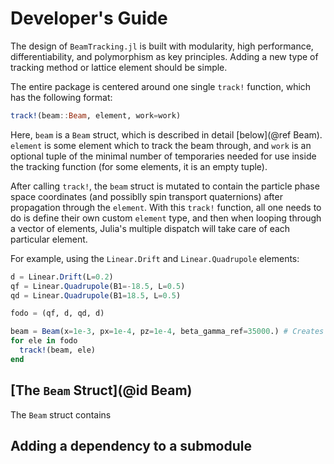 # Developer's Guide

The design of `BeamTracking.jl` is built with modularity, high performance, differentiability, and polymorphism as key principles. Adding a new type of tracking method or lattice element should be simple.

The entire package is centered around one single `track!` function, which has the following format:

```julia
track!(beam::Beam, element, work=work)
```

Here, `beam` is a `Beam` struct, which is described in detail [below](@ref Beam). `element` is some element which to track the beam through, and `work` is an optional tuple of the minimal number of temporaries needed for use inside the tracking function (for some elements, it is an empty tuple). 

After calling `track!`, the `beam` struct is mutated to contain the particle phase space coordinates (and possiblly spin transport quaternions) after propagation through the `element`. With this `track!` function, all one needs to do is define their own custom `element` type, and then when looping through a vector of elements, Julia's multiple dispatch will take care of each particular element.

For example, using the `Linear.Drift` and `Linear.Quadrupole` elements:

```julia
d = Linear.Drift(L=0.2)
qf = Linear.Quadrupole(B1=-18.5, L=0.5)
qd = Linear.Quadrupole(B1=18.5, L=0.5)

fodo = (qf, d, qd, d)

beam = Beam(x=1e-3, px=1e-4, pz=1e-4, beta_gamma_ref=35000.) # Creates a Beam with one particle
for ele in fodo
  track!(beam, ele)
end
```

## [The `Beam` Struct](@id Beam)

The `Beam` struct contains



## Adding a dependency to a submodule